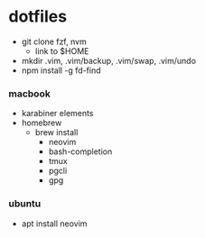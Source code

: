 # dotfiles

- git clone fzf, nvm
  - link to $HOME
- mkdir .vim, .vim/backup, .vim/swap, .vim/undo
- npm install -g fd-find

### macbook

- karabiner elements
- homebrew
  - brew install
    - neovim
    - bash-completion
    - tmux
    - pgcli
    - gpg

### ubuntu

- apt install neovim
